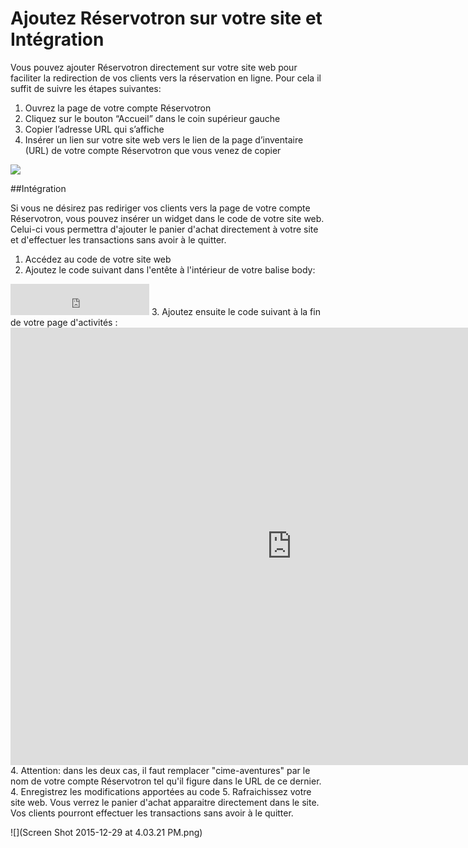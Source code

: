 # Ajoutez Réservotron sur votre site et Intégration

Vous pouvez ajouter Réservotron directement sur votre site web pour faciliter la redirection de vos clients vers la réservation en ligne. Pour cela il suffit de suivre les étapes suivantes:

1. Ouvrez la page de votre compte Réservotron
1. Cliquez sur le bouton “Accueil” dans le coin supérieur gauche
1. Copier l’adresse URL qui s’affiche 
1. Insérer un lien sur votre site web vers le lien de la page d’inventaire (URL) de votre compte Réservotron que vous venez de copier 




![](https://monosnap.com/file/AcS8TtdsswphjOL9a03b57RtS8ffjV.png)

##Intégration

Si vous ne désirez pas rediriger vos clients vers la page de votre compte Réservotron, vous pouvez insérer un widget dans le code de votre site web. Celui-ci vous permettra d'ajouter le panier d'achat directement à votre site et d'effectuer les transactions sans avoir à le quitter.

1. Accédez au code de votre site web
2. Ajoutez le code suivant dans l'entête à l'intérieur de votre balise body: 
<iframe id="reservotron-shopping-cart" src="https://reservotron.com/cime-aventures/widgets/cart" frameborder="0" width="222" height="50"></iframe>                  
       <script async type="text/javascript" src="http://reservotron.com/assets/widget.js"></script>
3. Ajoutez ensuite le code suivant à la fin de votre page d'activités : <iframe id="reservotron-store-content" src="https://reservotron.com/cime-aventures?c=1107&widget=1" frameborder="0" width="900" height="700"></iframe>
4. Attention: dans les deux cas, il faut remplacer "cime-aventures" par le nom de votre compte Réservotron tel qu'il figure dans le URL de ce dernier.
4. Enregistrez les modifications apportées au code
5. Rafraichissez votre site web. Vous verrez le panier d'achat apparaitre directement dans le site. Vos clients pourront effectuer les transactions sans avoir à le quitter.


![](Screen Shot 2015-12-29 at 4.03.21 PM.png)